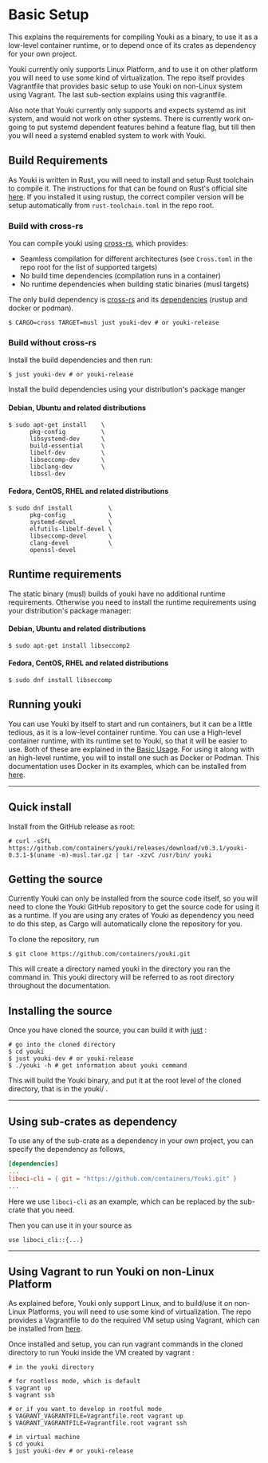 # Basic Setup

This explains the requirements for compiling Youki as a binary, to use it as a low-level container runtime, or to depend once of its crates as dependency for your own project.

Youki currently only supports Linux Platform, and to use it on other platform you will need to use some kind of virtualization. The repo itself provides Vagrantfile that provides basic setup to use Youki on non-Linux system using Vagrant. The last sub-section explains using this vagrantfile.

Also note that Youki currently only supports and expects systemd as init system, and would not work on other systems. There is currently work on-going to put systemd dependent features behind a feature flag, but till then you will need a systemd enabled system to work with Youki.

## Build Requirements

As Youki is written in Rust, you will need to install and setup Rust toolchain to compile it. The instructions for that can be found on Rust's official site [here](https://www.rust-lang.org/tools/install).
If you installed it using rustup, the correct compiler version will be setup automatically from `rust-toolchain.toml` in the repo root.

### Build with cross-rs

You can compile youki using [cross-rs](https://github.com/cross-rs/cross), which provides:
* Seamless compilation for different architectures (see `Cross.toml` in the repo root for the list of supported targets)
* No build time dependencies (compilation runs in a container)
* No runtime dependencies when building static binaries (musl targets)

The only build dependency is [cross-rs](https://github.com/cross-rs/cross?tab=readme-ov-file#installation) and its [dependencies](https://github.com/cross-rs/cross?tab=readme-ov-file#dependencies) (rustup and docker or podman).


```console
$ CARGO=cross TARGET=musl just youki-dev # or youki-release
```

### Build without cross-rs

Install the build dependencies and then run:
```console
$ just youki-dev # or youki-release
```

Install the build dependencies using your distribution's package manger

#### Debian, Ubuntu and related distributions
```console
$ sudo apt-get install    \
      pkg-config          \
      libsystemd-dev      \
      build-essential     \
      libelf-dev          \
      libseccomp-dev      \
      libclang-dev        \
      libssl-dev
```

#### Fedora, CentOS, RHEL and related distributions
```console
$ sudo dnf install          \
      pkg-config            \
      systemd-devel         \
      elfutils-libelf-devel \
      libseccomp-devel      \
      clang-devel           \
      openssl-devel
```

## Runtime requirements

The static binary (musl) builds of youki have no additional runtime requirements. Otherwise you need to install the runtime requirements using your distribution's package manager:

#### Debian, Ubuntu and related distributions
```console
$ sudo apt-get install libseccomp2
```

#### Fedora, CentOS, RHEL and related distributions
```console
$ sudo dnf install libseccomp
```

## Running youki

You can use Youki by itself to start and run containers, but it can be a little tedious, as it is a low-level container runtime. You can use a High-level container runtime, with its runtime set to Youki, so that it will be easier to use. Both of these are explained in the [Basic Usage](./basic_usage.md). For using it along with an high-level runtime, you will to install one such as Docker or Podman. This documentation uses Docker in its examples, which can be installed from [here](https://docs.docker.com/engine/install).

---

## Quick install

Install from the GitHub release as root:

<!--youki release begin-->
```console
# curl -sSfL https://github.com/containers/youki/releases/download/v0.3.1/youki-0.3.1-$(uname -m)-musl.tar.gz | tar -xzvC /usr/bin/ youki
```
<!--youki release end-->

## Getting the source

Currently Youki can only be installed from the source code itself, so you will need to clone the Youki GitHub repository to get the source code for using it as a runtime. If you are using any crates of Youki as dependency you need to do this step, as Cargo will automatically clone the repository for you.

To clone the repository, run

```console
$ git clone https://github.com/containers/youki.git
```

This will create a directory named youki in the directory you ran the command in. This youki directory will be referred to as root directory throughout the documentation.

## Installing the source

Once you have cloned the source, you can build it with [just](https://github.com/casey/just#installation) :

```console
# go into the cloned directory
$ cd youki
$ just youki-dev # or youki-release
$ ./youki -h # get information about youki command
```

This will build the Youki binary, and put it at the root level of the cloned directory, that is in the youki/ .

---

## Using sub-crates as dependency

To use any of the sub-crate as a dependency in your own project, you can specify the dependency as follows,

```toml
[dependencies]
...
liboci-cli = { git = "https://github.com/containers/Youki.git" }
...
```

Here we use `liboci-cli` as an example, which can be replaced by the sub-crate that you need.

Then you can use it in your source as

```
use liboci_cli::{...}
```

---

## Using Vagrant to run Youki on non-Linux Platform

As explained before, Youki only support Linux, and to build/use it on non-Linux Platforms, you will need to use some kind of virtualization. The repo provides a Vagrantfile to do the required VM setup using Vagrant, which can be installed from [here](https://www.vagrantup.com/docs/installation).

Once installed and setup, you can run vagrant commands in the cloned directory to run Youki inside the VM created by vagrant :

```console
# in the youki directory

# for rootless mode, which is default
$ vagrant up
$ vagrant ssh

# or if you want to develop in rootful mode
$ VAGRANT_VAGRANTFILE=Vagrantfile.root vagrant up
$ VAGRANT_VAGRANTFILE=Vagrantfile.root vagrant ssh

# in virtual machine
$ cd youki
$ just youki-dev # or youki-release
```
